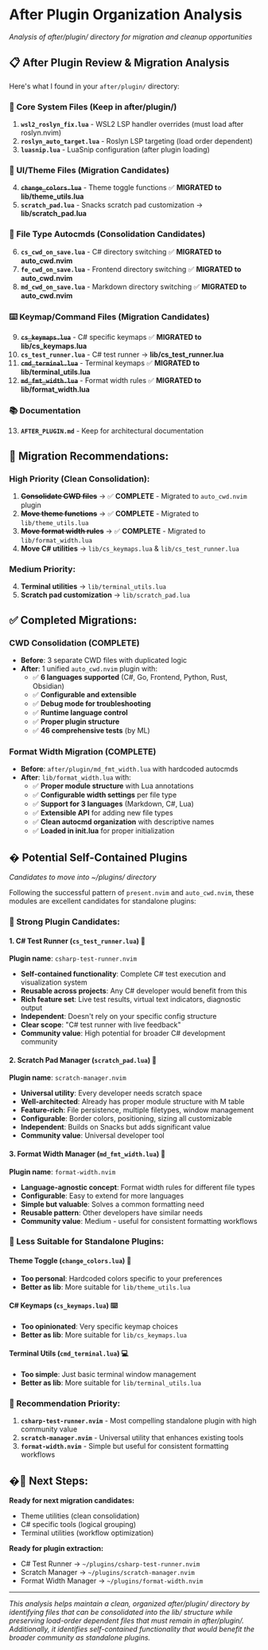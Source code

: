 # After Plugin Organization Analysis

*Analysis of after/plugin/ directory for migration and cleanup opportunities*

## 📋 **After Plugin Review & Migration Analysis**

Here's what I found in your `after/plugin/` directory:

### **🔧 Core System Files (Keep in after/plugin/)**
1. **`wsl2_roslyn_fix.lua`** - WSL2 LSP handler overrides (must load after roslyn.nvim)
2. **`roslyn_auto_target.lua`** - Roslyn LSP targeting (load order dependent)
3. **`luasnip.lua`** - LuaSnip configuration (after plugin loading)

### **🎨 UI/Theme Files (Migration Candidates)**
4. **~~`change_colors.lua`~~** - Theme toggle functions ✅ **MIGRATED to lib/theme_utils.lua**
5. **`scratch_pad.lua`** - Snacks scratch pad customization → **lib/scratch_pad.lua**

### **📁 File Type Autocmds (Consolidation Candidates)**
6. **`cs_cwd_on_save.lua`** - C# directory switching ✅ **MIGRATED to auto_cwd.nvim**
7. **`fe_cwd_on_save.lua`** - Frontend directory switching ✅ **MIGRATED to auto_cwd.nvim**  
8. **`md_cwd_on_save.lua`** - Markdown directory switching ✅ **MIGRATED to auto_cwd.nvim**

### **⌨️ Keymap/Command Files (Migration Candidates)**
9. **~~`cs_keymaps.lua`~~** - C# specific keymaps ✅ **MIGRATED to lib/cs_keymaps.lua**
10. **`cs_test_runner.lua`** - C# test runner → **lib/cs_test_runner.lua**
11. **~~`cmd_terminal.lua`~~** - Terminal keymaps ✅ **MIGRATED to lib/terminal_utils.lua**
12. **~~`md_fmt_width.lua`~~** - Format width rules ✅ **MIGRATED to lib/format_width.lua**

### **📚 Documentation**
13. **`AFTER_PLUGIN.md`** - Keep for architectural documentation

## 🎯 **Migration Recommendations:**

### **High Priority (Clean Consolidation):**
1. **~~Consolidate CWD files~~** → ✅ **COMPLETE** - Migrated to `auto_cwd.nvim` plugin
2. **~~Move theme functions~~** → ✅ **COMPLETE** - Migrated to `lib/theme_utils.lua`
3. **~~Move format width rules~~** → ✅ **COMPLETE** - Migrated to `lib/format_width.lua`
4. **Move C# utilities** → `lib/cs_keymaps.lua` & `lib/cs_test_runner.lua`

### **Medium Priority:**
4. **Terminal utilities** → `lib/terminal_utils.lua`
5. **Scratch pad customization** → `lib/scratch_pad.lua`

## ✅ **Completed Migrations:**

### **CWD Consolidation (COMPLETE)**
- **Before**: 3 separate CWD files with duplicated logic
- **After**: 1 unified `auto_cwd.nvim` plugin with:
  - ✅ **6 languages supported** (C#, Go, Frontend, Python, Rust, Obsidian)
  - ✅ **Configurable and extensible**
  - ✅ **Debug mode for troubleshooting**
  - ✅ **Runtime language control**
  - ✅ **Proper plugin structure**
  - ✅ **46 comprehensive tests** (by ML)

### **Format Width Migration (COMPLETE)**
- **Before**: `after/plugin/md_fmt_width.lua` with hardcoded autocmds
- **After**: `lib/format_width.lua` with:
  - ✅ **Proper module structure** with Lua annotations
  - ✅ **Configurable width settings** per file type
  - ✅ **Support for 3 languages** (Markdown, C#, Lua)
  - ✅ **Extensible API** for adding new file types
  - ✅ **Clean autocmd organization** with descriptive names
  - ✅ **Loaded in init.lua** for proper initialization

## � **Potential Self-Contained Plugins**
*Candidates to move into ~/plugins/ directory*

Following the successful pattern of `present.nvim` and `auto_cwd.nvim`, these modules are excellent candidates for standalone plugins:

### **🎯 Strong Plugin Candidates:**

#### **1. C# Test Runner (`cs_test_runner.lua`)** 🧪
**Plugin name**: `csharp-test-runner.nvim`
- **Self-contained functionality**: Complete C# test execution and visualization system
- **Reusable across projects**: Any C# developer would benefit from this
- **Rich feature set**: Live test results, virtual text indicators, diagnostic output
- **Independent**: Doesn't rely on your specific config structure
- **Clear scope**: "C# test runner with live feedback"
- **Community value**: High potential for broader C# development community

#### **2. Scratch Pad Manager (`scratch_pad.lua`)** 📝
**Plugin name**: `scratch-manager.nvim`
- **Universal utility**: Every developer needs scratch space
- **Well-architected**: Already has proper module structure with M table
- **Feature-rich**: File persistence, multiple filetypes, window management
- **Configurable**: Border colors, positioning, sizing all customizable
- **Independent**: Builds on Snacks but adds significant value
- **Community value**: Universal developer tool

#### **3. Format Width Manager (`md_fmt_width.lua`)** 📏
**Plugin name**: `format-width.nvim`
- **Language-agnostic concept**: Format width rules for different file types
- **Configurable**: Easy to extend for more languages
- **Simple but valuable**: Solves a common formatting need
- **Reusable pattern**: Other developers have similar needs
- **Community value**: Medium - useful for consistent formatting workflows

### **🤔 Less Suitable for Standalone Plugins:**

#### **Theme Toggle (`change_colors.lua`)** 🎨
- **Too personal**: Hardcoded colors specific to your preferences
- **Better as lib**: More suitable for `lib/theme_utils.lua`

#### **C# Keymaps (`cs_keymaps.lua`)** ⌨️
- **Too opinionated**: Very specific keymap choices
- **Better as lib**: More suitable for `lib/cs_keymaps.lua`

#### **Terminal Utils (`cmd_terminal.lua`)** 💻
- **Too simple**: Just basic terminal window management
- **Better as lib**: More suitable for `lib/terminal_utils.lua`

### **🚀 Recommendation Priority:**
1. **`csharp-test-runner.nvim`** - Most compelling standalone plugin with high community value
2. **`scratch-manager.nvim`** - Universal utility that enhances existing tools
3. **`format-width.nvim`** - Simple but useful for consistent formatting workflows

## �🚀 **Next Steps:**

**Ready for next migration candidates:**
- Theme utilities (clean consolidation)
- C# specific tools (logical grouping)
- Terminal utilities (workflow optimization)

**Ready for plugin extraction:**
- C# Test Runner → `~/plugins/csharp-test-runner.nvim`
- Scratch Manager → `~/plugins/scratch-manager.nvim`
- Format Width Manager → `~/plugins/format-width.nvim`

---

*This analysis helps maintain a clean, organized after/plugin/ directory by identifying files that can be consolidated into the lib/ structure while preserving load-order dependent files that must remain in after/plugin/. Additionally, it identifies self-contained functionality that would benefit the broader community as standalone plugins.*
